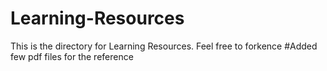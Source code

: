 # Learning-Resources
This is the directory for Learning Resources. Feel free to forkence
#Added few pdf files for the reference
